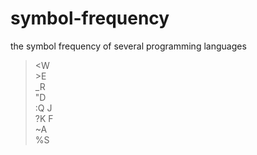 # symbol-frequency
the symbol frequency of several programming languages

>\<W   
\>E    
_R    
"D    
:Q J     
?K F    
~A     
%S
